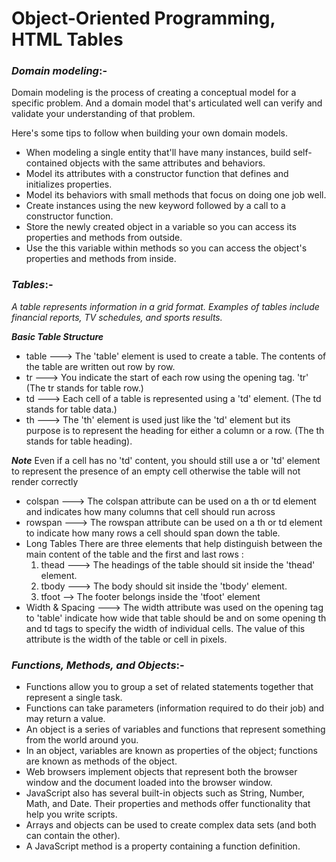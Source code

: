 # Object-Oriented Programming, HTML Tables

### ***Domain modeling***:-
Domain modeling is the process of creating a conceptual model for a specific problem. And a domain model that's articulated well can verify and validate your understanding of that problem.

Here's some tips to follow when building your own domain models.

- When modeling a single entity that'll have many instances, build self-contained objects with the same attributes and behaviors.
- Model its attributes with a constructor function that defines and initializes properties.
- Model its behaviors with small methods that focus on doing one job well.
- Create instances using the new keyword followed by a call to a constructor function.
- Store the newly created object in a variable so you can access its properties and methods from outside.
- Use the this variable within methods so you can access the object's properties and methods from inside.

### ***Tables***:-

*A table represents information in a grid format. Examples of tables include financial reports, TV schedules, and sports results.*

***Basic Table Structure***

- table ---> The 'table' element is used to create a table. The contents of the table are written out row by row.
- tr ---> You indicate the start of each row using the opening tag. 'tr' (The tr stands for table row.)
- td ---> Each cell of a table is represented using a 'td' element. (The td stands for table data.)
- th ---> The 'th' element is used just like the 'td' element but its purpose is to represent the heading for either a column or a row. (The th stands for table heading).

***Note*** Even if a cell has no 'td' content, you should still use a or 'td' element to represent the presence of an empty cell otherwise the table will not render correctly
- colspan ---> The colspan attribute can be used on a th or td element and indicates how many columns that cell should run across
- rowspan ---> The rowspan attribute can be used on a th or td element to indicate how many rows a cell should span down the table.
- Long Tables There are three elements that help distinguish between the main content of the table and the first and last rows :
   1. thead ---> The headings of the table should sit inside the 'thead' element.
   2. tbody ---> The body should sit inside the 'tbody'  element.
   3. tfoot --> The footer belongs inside the 'tfoot' element
- Width & Spacing ---> The width attribute was used on the opening tag to 'table' indicate how wide that table should be and on some opening th and td tags to specify the width of individual cells. The value of this attribute is the width of the table or cell in pixels.

### ***Functions, Methods, and Objects***:-

- Functions allow you to group a set of related statements together that represent a single task.
- Functions can take parameters (information required to do their job) and may return a value.
- An object is a series of variables and functions that represent something from the world around you.
- In an object, variables are known as properties of the object; functions are known as methods of the object.
- Web browsers implement objects that represent both the browser window and the document loaded into the browser window.
- JavaScript also has several built-in objects such as String, Number, Math, and Date. Their properties and methods offer functionality that help you write scripts. 
- Arrays and objects can be used to create complex data sets (and both can contain the other).
- A JavaScript method is a property containing a function definition.